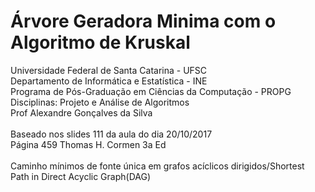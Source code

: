 # Árvore Geradora Minima com o Algoritmo de Kruskal
Universidade Federal de Santa Catarina - UFSC<br>
Departamento de Informática e Estatística - INE<br>
Programa de Pós-Graduação em Ciências da Computação - PROPG<br>
Disciplinas: Projeto e Análise de Algoritmos<br>
Prof Alexandre Gonçalves da Silva<br>
<br>
Baseado nos slides 111 da aula do dia 20/10/2017<br> 
Página 459 Thomas H. Cormen 3a Ed<br>
<br>
Caminho mínimos de fonte única em grafos acíclicos dirigidos/Shortest Path in Direct Acyclic Graph(DAG)<br>
